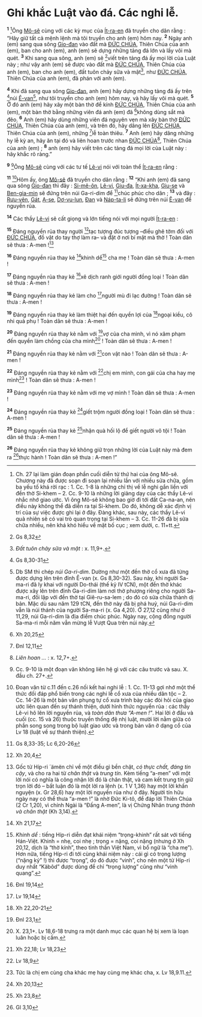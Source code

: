 # Ghi khắc Luật vào đá. Các nghi lễ.
<sup><b>1</b></sup> [^1-5dd788b8-0f78-42be-ae0c-91530007213d]Ông [Mô-sê]() cùng với các kỳ mục của [Ít-ra-en]() đã truyền cho dân rằng : “Hãy giữ tất cả mệnh lệnh mà tôi truyền cho anh (em) hôm nay. <sup><b>2</b></sup> Ngày anh (em) sang qua sông [Gio-đan]() vào đất mà [ĐỨC CHÚA](), Thiên Chúa của anh (em), ban cho anh (em), anh (em) sẽ dựng những tảng đá lớn và lấy vôi mà quét. <sup><b>3</b></sup> Khi sang qua sông, anh (em) sẽ [^1@-5dd788b8-0f78-42be-ae0c-91530007213d]viết trên tảng đá ấy mọi lời của Luật này ; như vậy anh (em) sẽ được vào đất mà [ĐỨC CHÚA](), Thiên Chúa của anh (em), ban cho anh (em), đất tuôn chảy sữa và mật[^2-5dd788b8-0f78-42be-ae0c-91530007213d], như [ĐỨC CHÚA](), Thiên Chúa của anh (em), đã phán với anh (em).

<sup><b>4</b></sup> Khi đã sang qua sông [Gio-đan](), anh (em) hãy dựng những tảng đá ấy trên [^2@-5dd788b8-0f78-42be-ae0c-91530007213d]núi [Ê-van]()[^3-5dd788b8-0f78-42be-ae0c-91530007213d], như tôi truyền cho anh (em) hôm nay, và hãy lấy vôi mà quét. <sup><b>5</b></sup> Ở đó anh (em) hãy xây một bàn thờ để kính [ĐỨC CHÚA](), Thiên Chúa của anh (em), một bàn thờ bằng những viên đá anh (em) đã [^3@-5dd788b8-0f78-42be-ae0c-91530007213d]không dùng sắt mà đẽo. <sup><b>6</b></sup> Anh (em) hãy dùng những viên đá nguyên vẹn mà xây bàn thờ [ĐỨC CHÚA](), Thiên Chúa của anh (em), và trên đó, hãy dâng lên [ĐỨC CHÚA](), Thiên Chúa của anh (em), những [^4@-5dd788b8-0f78-42be-ae0c-91530007213d]lễ toàn thiêu. <sup><b>7</b></sup> Anh (em) hãy dâng những hy lễ kỳ an, hãy ăn tại đó và liên hoan trước nhan [ĐỨC CHÚA]()[^4-5dd788b8-0f78-42be-ae0c-91530007213d], Thiên Chúa của anh (em) ; <sup><b>8</b></sup> anh (em) hãy viết trên các tảng đá mọi lời của Luật này : hãy khắc rõ ràng.”

<sup><b>9</b></sup> [^5-5dd788b8-0f78-42be-ae0c-91530007213d]Ông [Mô-sê]() cùng với các tư tế [Lê-vi]() nói với toàn thể [Ít-ra-en]() rằng :

<sup><b>11</b></sup> [^6-5dd788b8-0f78-42be-ae0c-91530007213d]Hôm ấy, ông [Mô-sê]() đã truyền cho dân rằng : <sup><b>12</b></sup> “Khi anh (em) đã sang qua sông [Gio-đan]() thì đây : [Si-mê-ôn](), [Lê-vi](), [Giu-đa](), [Ít-xa-kha](), [Giu-se]() và [Ben-gia-min]() sẽ đứng trên núi Ga-ri-dim để [^5@-5dd788b8-0f78-42be-ae0c-91530007213d]chúc phúc cho dân ; <sup><b>13</b></sup> và đây : [Rưu-vên](), [Gát](), [A-se](), [Dơ-vu-lun](), [Đan]() và [Náp-ta-li]() sẽ đứng trên núi [Ê-van]() để nguyền rủa.

<sup><b>14</b></sup> Các thầy [Lê-vi]() sẽ cất giọng và lớn tiếng nói với mọi người [Ít-ra-en]() :

<sup><b>15</b></sup> Đáng nguyền rủa thay người [^6@-5dd788b8-0f78-42be-ae0c-91530007213d]tạc tượng đúc tượng –điều ghê tởm đối với [ĐỨC CHÚA](), đồ vật do tay thợ làm ra– và đặt ở nơi bí mật mà thờ ! Toàn dân sẽ thưa : A-men ![^7-5dd788b8-0f78-42be-ae0c-91530007213d]

<sup><b>16</b></sup> Đáng nguyền rủa thay kẻ [^7@-5dd788b8-0f78-42be-ae0c-91530007213d]khinh dể[^8-5dd788b8-0f78-42be-ae0c-91530007213d] cha mẹ ! Toàn dân sẽ thưa : A-men !

<sup><b>17</b></sup> Đáng nguyền rủa thay kẻ [^8@-5dd788b8-0f78-42be-ae0c-91530007213d]xê dịch ranh giới người đồng loại ! Toàn dân sẽ thưa : A-men !

<sup><b>18</b></sup> Đáng nguyền rủa thay kẻ làm cho [^9@-5dd788b8-0f78-42be-ae0c-91530007213d]người mù đi lạc đường ! Toàn dân sẽ thưa : A-men !

<sup><b>19</b></sup> Đáng nguyền rủa thay kẻ làm thiệt hại đến quyền lợi của [^10@-5dd788b8-0f78-42be-ae0c-91530007213d]ngoại kiều, cô nhi quả phụ ! Toàn dân sẽ thưa : A-men !

<sup><b>20</b></sup> Đáng nguyền rủa thay kẻ nằm với [^11@-5dd788b8-0f78-42be-ae0c-91530007213d]vợ của cha mình, vì nó xâm phạm đến quyền làm chồng của cha mình[^9-5dd788b8-0f78-42be-ae0c-91530007213d] ! Toàn dân sẽ thưa : A-men !

<sup><b>21</b></sup> Đáng nguyền rủa thay kẻ nằm với [^12@-5dd788b8-0f78-42be-ae0c-91530007213d]con vật nào ! Toàn dân sẽ thưa : A-men !

<sup><b>22</b></sup> Đáng nguyền rủa thay kẻ nằm với [^13@-5dd788b8-0f78-42be-ae0c-91530007213d]chị em mình, con gái của cha hay mẹ mình[^10-5dd788b8-0f78-42be-ae0c-91530007213d] ! Toàn dân sẽ thưa : A-men !

<sup><b>23</b></sup> Đáng nguyền rủa thay kẻ nằm với mẹ vợ mình ! Toàn dân sẽ thưa : A-men !

<sup><b>24</b></sup> Đáng nguyền rủa thay kẻ [^14@-5dd788b8-0f78-42be-ae0c-91530007213d]giết trộm người đồng loại ! Toàn dân sẽ thưa : A-men !

<sup><b>25</b></sup> Đáng nguyền rủa thay kẻ [^15@-5dd788b8-0f78-42be-ae0c-91530007213d]nhận quà hối lộ để giết người vô tội ! Toàn dân sẽ thưa : A-men !

<sup><b>26</b></sup> Đáng nguyền rủa thay kẻ không giữ trọn những lời của Luật này mà đem ra [^16@-5dd788b8-0f78-42be-ae0c-91530007213d]thực hành ! Toàn dân sẽ thưa : A-men !”

[^1-5dd788b8-0f78-42be-ae0c-91530007213d]: Ch. 27 lại làm gián đoạn phần cuối diễn từ thứ hai của ông Mô-sê. Chương này đã được soạn đi soạn lại nhiều lần với nhiều sửa chữa, gồm ba yếu tố khá rời rạc : 1. Cc. 1-8 là những chỉ thị về lễ nghi gắn liền với đền thờ Si-khem – 2. Cc. 9-10 là những lời giảng dạy của các thầy Lê-vi nhắc nhớ giao ước. Vì ông Mô-sê không bao giờ đi tới đất Ca-na-an, nên điều này không thể đã diễn ra tại Si-khem. Do đó, không dễ xác định vị trí của sự việc được ghi lại ở đây. Đàng khác, sau này, các thầy Lê-vi quả nhiên sẽ có vai trò quan trọng tại Si-khem – 3. Cc. 11-26 đã bị sửa chữa nhiều, nên khá khó hiểu về mặt bố cục ; xem dưới, c. 11+tt.
[^2-5dd788b8-0f78-42be-ae0c-91530007213d]: *Đất tuôn chảy sữa và mật* : x. 11,9+.
[^3-5dd788b8-0f78-42be-ae0c-91530007213d]: Db SM thì chép *núi Ga-ri-dim*. Dường như một đền thờ cổ xưa đã từng được dựng lên trên đỉnh Ê-van (x. Gs 8,30-32). Sau này, khi người Sa-ma-ri đã ly khai với người Do-thái (thế kỷ IV tCN), một đền thờ khác được xây lên trên đỉnh Ga-ri-dim làm nơi thờ phượng riêng cho người Sa-ma-ri, đối lập với đền thờ tại Giê-ru-sa-lem ; do đó có sửa chữa thành dị bản. Mặc dù sau năm 129 tCN, đền thờ này đã bị phá huỷ, núi Ga-ri-dim vẫn là núi thánh của người Sa-ma-ri (x. Ga 4,20). Ở 27,12 cũng như ở 11,29, núi Ga-ri-dim là địa điểm chúc phúc. Ngày nay, cộng đồng người Sa-ma-ri mỗi năm vẫn mừng lễ Vượt Qua trên núi này.
[^4-5dd788b8-0f78-42be-ae0c-91530007213d]: *Liên hoan ...* : x. 12,7+.
[^5-5dd788b8-0f78-42be-ae0c-91530007213d]: Cc. 9-10 là một đoạn văn không liên hệ gì với các câu trước và sau. X. đầu ch. 27+.
[^6-5dd788b8-0f78-42be-ae0c-91530007213d]: Đoạn văn từ c.11 đến c.26 nối kết hai nghi lễ : 1. Cc. 11-13 gợi nhớ một thể thức đối đáp phổ biến trong các nghi lễ cổ xưa của nhiều dân tộc – 2. Cc. 14-26 là một bản văn phụng tự cổ xưa trình bày các đòi hỏi của giao ước liên quan đến sự thánh thiện, dưới hình thức nguyền rủa : các thầy Lê-vi hô lên lời nguyền rủa, và *toàn dân thưa “A-men !”*. Hai lời ở đầu và cuối (cc. 15 và 26) thuộc truyền thống đệ nhị luật, mười lời nằm giữa có phần song song trong bộ luật giao ước và trong bản văn ở dạng cổ của Lv 18 (luật về sự thánh thiện).
[^7-5dd788b8-0f78-42be-ae0c-91530007213d]: Gốc từ Híp-ri ´ämën chỉ về một điều gì bền chặt, *có thực chất, đáng tin cậy*, và cho ra hai từ *chân thật* và *trung tín*. Kèm tiếng “a-men” với một lời nói có nghĩa là công nhận lời đó là chân thật, và cam kết trung tín giữ trọn lời đó – bất luận đó là một lời ra lệnh (x. 1 V 1,36) hay một lời khấn nguyện (x. Gr 28,6) hay một lời nguyền rủa như ở đây. Người tín hữu ngày nay có thể thưa “a-men !” là nhờ Đức Ki-tô, để đáp lời Thiên Chúa (2 Cr 1,20), vì chính Ngài là “Đấng A-men”, là vị Chứng Nhân *trung thành và chân thật* (Kh 3,14).
[^8-5dd788b8-0f78-42be-ae0c-91530007213d]: *Khinh dể* : tiếng Híp-ri diễn đạt khái niệm “trọng-khinh” rất sát với tiếng Hán-Việt. Khinh = nhẹ, coi nhẹ ; trọng = nặng, coi nặng (nhưng ở Xh 20,12, dịch là “thờ kính”, theo tinh thần Việt Nam, vì bổ ngữ là “cha mẹ”). Hơn nữa, tiếng Híp-ri đi tới cùng khái niệm này : cái gì có trọng lượng (“nặng ký” !) thì được “trọng”, do đó được “vinh”, cho nên một từ Híp-ri duy nhất “Käbôd” được dùng để chỉ “trọng lượng” cũng như “vinh quang”.
[^9-5dd788b8-0f78-42be-ae0c-91530007213d]: X. 23,1+. Lv 18,6-18 trưng ra một danh mục các quan hệ bị xem là loạn luân hoặc bị cấm.
[^10-5dd788b8-0f78-42be-ae0c-91530007213d]: Tức là chị em cùng cha khác mẹ hay cùng mẹ khác cha, x. Lv 18,9.11.
[^1@-5dd788b8-0f78-42be-ae0c-91530007213d]: Gs 8,32
[^2@-5dd788b8-0f78-42be-ae0c-91530007213d]: Gs 8,30-31
[^3@-5dd788b8-0f78-42be-ae0c-91530007213d]: Xh 20,25
[^4@-5dd788b8-0f78-42be-ae0c-91530007213d]: Đnl 12,11
[^5@-5dd788b8-0f78-42be-ae0c-91530007213d]: Gs 8,33-35; Lc 6,20-26
[^6@-5dd788b8-0f78-42be-ae0c-91530007213d]: Xh 20,4
[^7@-5dd788b8-0f78-42be-ae0c-91530007213d]: Xh 21,17
[^8@-5dd788b8-0f78-42be-ae0c-91530007213d]: Đnl 19,14
[^9@-5dd788b8-0f78-42be-ae0c-91530007213d]: Lv 19,14
[^10@-5dd788b8-0f78-42be-ae0c-91530007213d]: Xh 22,20-21
[^11@-5dd788b8-0f78-42be-ae0c-91530007213d]: Đnl 23,1
[^12@-5dd788b8-0f78-42be-ae0c-91530007213d]: Xh 22,18; Lv 18,23
[^13@-5dd788b8-0f78-42be-ae0c-91530007213d]: Lv 18,9
[^14@-5dd788b8-0f78-42be-ae0c-91530007213d]: Xh 20,13
[^15@-5dd788b8-0f78-42be-ae0c-91530007213d]: Xh 23,8
[^16@-5dd788b8-0f78-42be-ae0c-91530007213d]: Gl 3,10